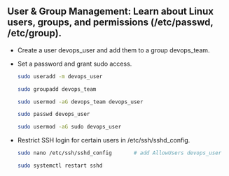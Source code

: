 ## User & Group Management: Learn about Linux users, groups, and permissions (/etc/passwd, /etc/group).

-  Create a user devops_user and add them to a group devops_team.
-  Set a password and grant sudo access.
  
   ```bash
   sudo useradd -m devops_user
   ```

   ```bash
   sudo groupadd devops_team
   ```

   ```bash
   sudo usermod -aG devops_team devops_user
   ```

   ```bash
   sudo passwd devops_user
   ```

   ```bash
   sudo usermod -aG sudo devops_user
   ```

- Restrict SSH login for certain users in /etc/ssh/sshd_config.
 
   ```bash
   sudo nano /etc/ssh/sshd_config       # add AllowUsers devops_user
   ```

   ```bash
   sudo systemctl restart sshd
   ```
